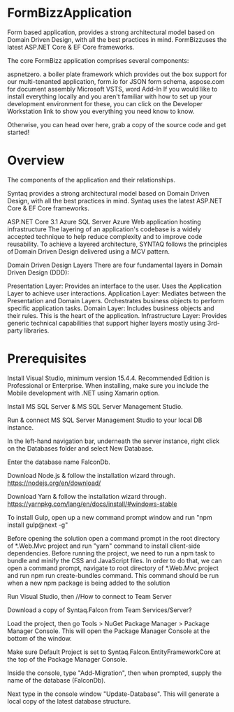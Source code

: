 # FormBizzApplication
Form based application, provides a strong architectural model based on Domain Driven Design, with all the best practices in mind. FormBizzuses the latest ASP.NET  Core &amp; EF Core frameworks.

The core FormBizz application comprises several components:

aspnetzero. a boiler plate framework which provides out the box support for our multi-tenanted application,
form.io  for JSON form schema,
aspose.com  for document assembly
Microsoft VSTS, word Add-In
If you would like to install everything locally and you aren't familiar with how to set up your development environment for these, you can click on the Developer Workstation link to show you everything you need know to know.

Otherwise, you can head over here, grab a copy of the source code and get started!

# Overview
The components of the application and their relationships.

Syntaq provides a strong architectural model based on Domain Driven Design, with all the best practices in mind. Syntaq uses the latest ASP.NET  Core & EF Core frameworks.

ASP.NET  Core 3.1
Azure SQL Server
Azure Web application hosting infrastructure
The layering of an application's codebase is a widely accepted technique to help reduce complexity and to improve code reusability. To achieve a layered architecture, SYNTAQ follows the principles of Domain Driven Design delivered using a MCV pattern.

Domain Driven Design Layers
There are four fundamental layers in Domain Driven Design (DDD):

Presentation Layer: Provides an interface to the user. Uses the Application Layer to achieve user interactions.
Application Layer: Mediates between the Presentation and Domain Layers. Orchestrates business objects to perform specific application tasks.
Domain Layer: Includes business objects and their rules. This is the heart of the application.
Infrastructure Layer: Provides generic technical capabilities that support higher layers mostly using 3rd-party libraries.


# Prerequisites
Install Visual Studio, minimum version 15.4.4. Recommended Edition is Professional or Enterprise. When installing, make sure you include the Mobile development with .NET using Xamarin option.

Install MS SQL Server & MS SQL Server Management Studio.

Run & connect MS SQL Server Management Studio to your local DB instance.

In the left-hand navigation bar, underneath the server instance, right click on the Databases folder and select New Database.

Enter the database name FalconDb.

Download Node.js & follow the installation wizard through. https://nodejs.org/en/download/

Download Yarn & follow the installation wizard through. https://yarnpkg.com/lang/en/docs/install/#windows-stable

To install Gulp, open up a new command prompt window and run "npm install gulp@next -g"

Before opening the solution open a command prompt in the root directory of *.Web.Mvc project and run "yarn" command to install client-side dependencies.
Before running the project, we need to run a npm task to bundle and minify the CSS and JavaScript files. In order to do that, we can open a command prompt, navigate to root directory of *.Web.Mvc project and run npm run create-bundles command. This command should be run when a new npm package is being added to the solution

Run Visual Studio, then //How to connect to Team Server

Download a copy of Syntaq.Falcon from Team Services/Server?

Load the project, then go Tools > NuGet Package Manager > Package Manager Console. This will open the Package Manager Console at the bottom of the window.

Make sure Default Project is set to Syntaq.Falcon.EntityFrameworkCore at the top of the Package Manager Console.

Inside the console, type "Add-Migration", then when prompted, supply the name of the database (FalconDb).

Next type in the console window "Update-Database". This will generate a local copy of the latest database structure.
